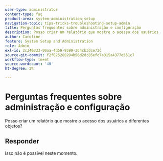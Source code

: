 ```yaml
---
user-type: administrator
content-type: faq
product-area: system-administration;setup
navigation-topic: tips-tricks-troubleshooting-setup-admin
title: Perguntas frequentes sobre administração e configuração
description: Posso criar um relatório que mostre o acesso dos usuários a diferentes objetos?
author: Caroline
feature: System Setup and Administration
role: Admin
exl-id: 2c340333-00aa-4d59-9599-364cb3dce73c
source-git-commit: f2f825280204b56d2dc85efc7a315a4377e551c7
workflow-type: tm+mt
source-wordcount: '40'
ht-degree: 2%

---
```


# Perguntas frequentes sobre administração e configuração

Posso criar um relatório que mostre o acesso dos usuários a diferentes objetos?

## Responder

Isso não é possível neste momento.
